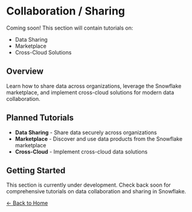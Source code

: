 # Collaboration / Sharing

Coming soon! This section will contain tutorials on:

- Data Sharing
- Marketplace
- Cross-Cloud Solutions

## Overview

Learn how to share data across organizations, leverage the Snowflake marketplace, and implement cross-cloud solutions for modern data collaboration.

## Planned Tutorials

- **Data Sharing** - Share data securely across organizations
- **Marketplace** - Discover and use data products from the Snowflake marketplace
- **Cross-Cloud** - Implement cross-cloud data solutions

## Getting Started

This section is currently under development. Check back soon for comprehensive tutorials on data collaboration and sharing in Snowflake.

[← Back to Home](../index.md)
